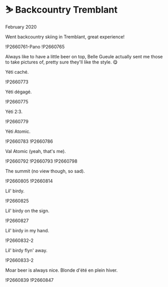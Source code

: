 # ⛷ Backcountry Tremblant
February 2020

Went backcountry skiing in Tremblant, great experience!

!P2660761-Pano
!P2660765

Always like to have a little beer on top, Belle Gueule actually sent me
those to take pictures of, pretty sure they'll like the style. 😋

Yéti caché.

!P2660773

Yéti dégagé.

!P2660775

Yéti 2:3.

!P2660779

Yéti Atomic.

!P2660783
!P2660786

Val Atomic (yeah, that's me).

!P2660792
!P2660793
!P2660798

The summit (no view though, so sad).

!P2660805
!P2660814

Lil' birdy.

!P2660825

Lil' birdy on the sign.

!P2660827

Lil' birdy in my hand.

!P2660832-2

Lil' birdy flyn' away.

!P2660833-2

Moar beer is always nice. Blonde d'été en plein hiver.

!P2660839
!P2660847
